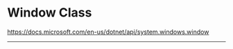 # Window Class

<https://docs.microsoft.com/en-us/dotnet/api/system.windows.window>

*******************************
